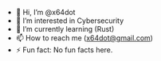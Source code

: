 - 👋 Hi, I’m @x64dot
- 👀 I’m interested in Cybersecurity
- 🌱 I’m currently learning (Rust)
- 📫 How to reach me (x64dot@gmail.com)
- ⚡ Fun fact: No fun facts here.

<!---
x64dot/x64dot is a ✨ special ✨ repository because its `README.md` (this file) appears on your GitHub profile.
You can click the Preview link to take a look at your changes.
--->
